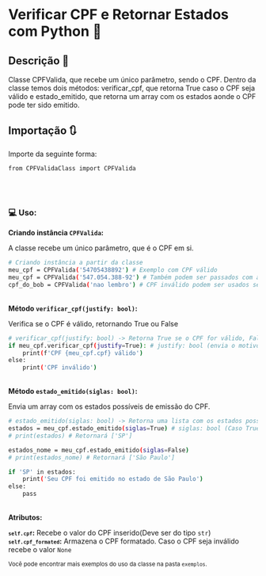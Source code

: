 #  Verificar CPF e Retornar Estados com Python 🪪


## Descrição 📍

Classe CPFValida, que recebe um único parâmetro, sendo o CPF. Dentro da classe temos dois métodos: verificar_cpf, que retorna True caso o CPF seja válido e estado_emitido, que retorna um array com os estados aonde o CPF pode ter sido emitido. 

## Importação 🔃

Importe da seguinte forma:

```bash
from CPFValidaClass import CPFValida
```

<br>

#
### 💻 Uso: 

<strong>Criando instância <code>CPFValida</code>:</strong>

A classe recebe um único parâmetro, que é o CPF em si.
```bash
# Criando instância a partir da classe
meu_cpf = CPFValida('54705438892') # Exemplo com CPF válido
meu_cpf = CPFValida('547.054.388-92') # Também podem ser passados com a formatação completa. O funcionamento continua o mesmo 
cpf_do_bob = CPFValida('nao lembro') # CPF inválido podem ser usados sem problemas na definição de classe
```

<br>
<strong>Método <code>verificar_cpf(justify: bool)</code>:</strong>

Verifica se o CPF é válido, retornando True ou False
```bash
# verificar_cpf(justify: bool) -> Retorna True se o CPF for válido, False caso contrário
if meu_cpf.verificar_cpf(justify=True): # justify: bool (envia o motivo da invalidação, caso seja válido envia uma mensagem de confirmação. O valor padrão é False)
    print(f'CPF {meu_cpf.cpf} válido') 
else:
    print('CPF inválido')
```
<br>
<strong>Método <code>estado_emitido(siglas: bool)</code>:</strong>

Envia um array com os estados possíveis de emissão do CPF.

```bash
# estado_emitido(siglas: bool) -> Retorna uma lista com os estados possíveis onde o CPF pode ter sido emitido.
estados = meu_cpf.estado_emitido(siglas=True) # siglas: bool (Caso True retorna as siglas dos estados, caso False, retorna o nome dos estados. O valor padrão é True)
# print(estados) # Retornará ['SP']

estados_nome = meu_cpf.estado_emitido(siglas=False)
# print(estados_nome) # Retornará ['São Paulo']

if 'SP' in estados:
    print('Seu CPF foi emitido no estado de São Paulo')
else:
    pass
```
<br>
<strong>Atributos:</strong>

<strong><code>```self.cpf```</code>:</strong> Recebe o valor do CPF inserido(Deve ser do tipo ```str```) <br>
<strong><code>```self.cpf_formated```</code>:</strong> Armazena o CPF formatado. Caso o CPF seja inválido recebe o valor ```None```


<small>Você pode encontrar mais exemplos do uso da classe na pasta ```exemplos```. </small>

